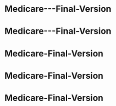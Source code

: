 # Medicare---Final-Version
# Medicare---Final-Version
# Medicare-Final-Version
# Medicare-Final-Version
# Medicare-Final-Version

